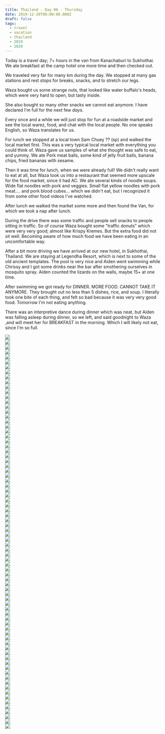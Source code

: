 ```yaml
---
title: Thailand - Day 06 - Thursday
date: 2019-12-26T06:00:00.000Z
draft: false
tags:
  - travel
  - vacation
  - thailand
  - 2019
  - 2020
---
```


Today is a travel day; 7+ hours in the van from Kanachaburi to Sukhothai. We ate breakfast at the camp hotel one more time and then checked out.

We traveled very far for many km during the day. We stopped at many gas stations and rest stops for breaks, snacks, and to stretch our legs.

Waza bought us some strange nuts, that looked like water buffalo's heads, which were very hard to open, but tasty inside.

She also bought so many other snacks we cannot eat anymore. I have declared I'm full for the next few _days_.

Every once and a while we will just stop for fun at a roadside market and see the local warez, food, and chat with the local people. No one speaks English, so Waza translates for us.

For lunch we stopped at a local town Sam Chuey ?? (sp) and walked the local market first. This was a very typical local market with everything you could think of. Waza gave us samples of what she thought was safe to eat, and yummy. We ate Pork meat balls, some kind of jelly fruit balls, banana chips, fried bananas with sesame.

Then it was time for lunch, when we were already full! We didn't really want to eat at all, but Waza took us into a restaurant that seemed more upscale for the food market, since it had AC. We ate several kinds of noodle soups. Wide flat noodles with pork and veggies. Small flat yellow noodles with pork meat.... and pork blood cubes... which we didn't eat, but I recognized it from some other food videos I've watched.

After lunch we walked the market some more and then found the Van, for which we took a nap after lunch.

During the drive there was some traffic and people sell snacks to people sitting in traffic. So of course Waza bought some "traffic donuts" which were very very good; almost like Krispy Kremes. But the extra food did not sit well. Becoming aware of how much food we have been eating in an uncomfortable way.

After a bit more driving we have arrived at our new hotel, in Sukhothai, Thailand. We are staying at Legendha Resort, which is next to some of the old ancient templates. The pool is very nice and Aiden went swimming while Chrissy and I got some drinks near the bar after smothering ourselves in mosquito spray. Aiden counted the lizards on the walls, maybe 15+ at one time.

After swimming we got ready for DINNER. MORE FOOD. CANNOT TAKE IT ANYMORE. They brought out no less than 5 dishes, rice, and soup. I literally took one bite of each thing, and felt so bad because it was very very good food. Tomorrow I'm not eating anything.

There was an interpretive dance during dinner which was neat, but Aiden was falling asleep during dinner, so we left, and said goodnight to Waza ,and will meet her for BREAKFAST in the morning. Which I will likely not eat, since I'm so full.

<div id="a714f250e970a5cf6edb2269188b13783" style="display:none">
  <h3>
</h3>
  <p>
</p>
</div>

<div id="cd713c2f41a9ae0522895a454eeefafb" style="display:none">
  <h3>
</h3>
  <p>
</p>
</div>

<div id="e422a8e585d456faae34799692968ddf" style="display:none">
  <h3>
</h3>
  <p>
</p>
</div>

<div id="a2c6d945e6df0ca3bb91f8a65c9e0da44" style="display:none">
  <h3>
</h3>
  <p>
</p>
</div>

<div id="a5273721159b57a86aa8e01289e559f9d" style="display:none">
  <h3>
</h3>
  <p>
</p>
</div>

<div id="a227529c1d9de331e6ef7fb30937de586" style="display:none">
  <h3>
</h3>
  <p>
</p>
</div>

<div id="a347acca3916b01b8af80ab6033e64b96" style="display:none">
  <h3>
</h3>
  <p>
</p>
</div>

<div id="a756ade9a2646210b0173a3170332718d" style="display:none">
  <h3>
</h3>
  <p>
</p>
</div>

<div id="a3b48f1e522441ccfecf549dc17fb9f9c" style="display:none">
  <h3>
</h3>
  <p>
</p>
</div>

<div id="a7e66f23eb0276208fcee6dbfd841a3d6" style="display:none">
  <h3>
</h3>
  <p>
</p>
</div>

<div id="c12953bfeed777b515328599a21dfaa2" style="display:none">
  <h3>
</h3>
  <p>
</p>
</div>

<div id="a9c4aeffbdb15a0a2a11d3485d0a14fc7" style="display:none">
  <h3>
</h3>
  <p>
</p>
</div>

<div id="a8ca3a456569a4f2ff1276e9d344507b1" style="display:none">
  <h3>
</h3>
  <p>
</p>
</div>

<div id="a4079cbb374dd6390537f2a069de3e080" style="display:none">
  <h3>
</h3>
  <p>
</p>
</div>

<div id="a8464e026878047e3120b0417bceb3087" style="display:none">
  <h3>
</h3>
  <p>
</p>
</div>

<div id="da7b2507eddff933eb3e8b994ca480bc" style="display:none">
  <h3>
</h3>
  <p>
</p>
</div>

<div id="a70c0bd99806c9c54a58edd0d20da80e7" style="display:none">
  <h3>
</h3>
  <p>
</p>
</div>

<div id="b077b3c5fa1803cd2665559558f273ee" style="display:none">
  <h3>
</h3>
  <p>
</p>
</div>

<div id="a8ff0954a4858eed0f300934fee867132" style="display:none">
  <h3>
</h3>
  <p>
</p>
</div>

<div id="a53a559c73d9548547ce6c69723c37746" style="display:none">
  <h3>
</h3>
  <p>
</p>
</div>

<div id="a8632e331d21eeccc3cb4114b7ab49c2f" style="display:none">
  <h3>
</h3>
  <p>
</p>
</div>

<div id="a9e1d18964f287459ba688c83386ab0a" style="display:none">
  <h3>
</h3>
  <p>
</p>
</div>

<div id="dbd8d531d92157a7cf70b76668e1ed00" style="display:none">
  <h3>
</h3>
  <p>
</p>
</div>

<div id="a028d7cad8b15116f7674d4c791beed94" style="display:none">
  <h3>
</h3>
  <p>
</p>
</div>

<div id="a1f7412cea9e4e8ea515b6e1ceef9d857" style="display:none">
  <h3>
</h3>
  <p>
</p>
</div>

<div id="a37f5259a97bd4637e6b07561a8401a4c" style="display:none">
  <h3>
</h3>
  <p>
</p>
</div>

<div id="dde7a4ac8efb8e32f6b5a34ba4742dc5" style="display:none">
  <h3>
</h3>
  <p>
</p>
</div>

<div id="a9b79ded8d7b5feba2947d798a0e397e8" style="display:none">
  <h3>
</h3>
  <p>
</p>
</div>

<div id="f21521c934056d2f39951ad51b70aa81" style="display:none">
  <h3>
</h3>
  <p>
</p>
</div>

<div id="a6fc3397815afbd52ce2602f6c3e19ed1" style="display:none">
  <h3>
</h3>
  <p>
</p>
</div>

<div id="b51db3cafa2490c0b41b988fb889d3d0" style="display:none">
  <h3>
</h3>
  <p>
</p>
</div>

<div id="ce70b72de4b8fdcafda0a653e54e0be7" style="display:none">
  <h3>
</h3>
  <p>
</p>
</div>

<div id="a3251ece008ccb44eab55a7879103b856" style="display:none">
  <h3>
</h3>
  <p>
</p>
</div>

<div id="a093451468e0f8af71fe0fdbad70dece3" style="display:none">
  <h3>
</h3>
  <p>
</p>
</div>

<div id="a34bbe97fe5d624bfe9ad3391e550e09a" style="display:none">
  <h3>
</h3>
  <p>
</p>
</div>

<div id="a442812b2691c2d5cac1d15438aa8405" style="display:none">
  <h3>
</h3>
  <p>
</p>
</div>

<div id="a1bb110019c0dc5360a11ad68916766e" style="display:none">
  <h3>
</h3>
  <p>
</p>
</div>

<div id="a69f9b791b3ed416acf335ebb054fd546" style="display:none">
  <h3>
</h3>
  <p>
</p>
</div>

<div id="d80b2a806f207e3f69e6bcea87789e0d" style="display:none">
  <h3>
</h3>
  <p>
</p>
</div>

<div id="a62f4260e89ba45f17f3e166161ca2669" style="display:none">
  <h3>
</h3>
  <p>
</p>
</div>

<div class="demo-gallery">
  <div id="mypicts" class="list-styled">
  <a href="https://static.bobflorian.com/thailand/day6/31.jpg" data-sub-html="#a714f250e970a5cf6edb2269188b13783"><img class="img-responsive" src="https://static.bobflorian.com/thailand/day6/thumbnail_31.jpg"><div class="demo-gallery-poster">
  <img src="/img/zoom.png">
</div></a>
  <a href="https://static.bobflorian.com/thailand/day6/6.jpg" data-sub-html="#cd713c2f41a9ae0522895a454eeefafb"><img class="img-responsive" src="https://static.bobflorian.com/thailand/day6/thumbnail_6.jpg"><div class="demo-gallery-poster">
  <img src="/img/zoom.png">
</div></a>
  <a href="https://static.bobflorian.com/thailand/day6/37.jpg" data-sub-html="#e422a8e585d456faae34799692968ddf"><img class="img-responsive" src="https://static.bobflorian.com/thailand/day6/thumbnail_37.jpg"><div class="demo-gallery-poster">
  <img src="/img/zoom.png">
</div></a>
  <a href="https://static.bobflorian.com/thailand/day6/17.jpg" data-sub-html="#a2c6d945e6df0ca3bb91f8a65c9e0da44"><img class="img-responsive" src="https://static.bobflorian.com/thailand/day6/thumbnail_17.jpg"><div class="demo-gallery-poster">
  <img src="/img/zoom.png">
</div></a>
  <a href="https://static.bobflorian.com/thailand/day6/27.jpg" data-sub-html="#a5273721159b57a86aa8e01289e559f9d"><img class="img-responsive" src="https://static.bobflorian.com/thailand/day6/thumbnail_27.jpg"><div class="demo-gallery-poster">
  <img src="/img/zoom.png">
</div></a>
  <a href="https://static.bobflorian.com/thailand/day6/29.jpg" data-sub-html="#a227529c1d9de331e6ef7fb30937de586"><img class="img-responsive" src="https://static.bobflorian.com/thailand/day6/thumbnail_29.jpg"><div class="demo-gallery-poster">
  <img src="/img/zoom.png">
</div></a>
  <a href="https://static.bobflorian.com/thailand/day6/3.jpg" data-sub-html="#a347acca3916b01b8af80ab6033e64b96"><img class="img-responsive" src="https://static.bobflorian.com/thailand/day6/thumbnail_3.jpg"><div class="demo-gallery-poster">
  <img src="/img/zoom.png">
</div></a>
  <a href="https://static.bobflorian.com/thailand/day6/13.jpg" data-sub-html="#a756ade9a2646210b0173a3170332718d"><img class="img-responsive" src="https://static.bobflorian.com/thailand/day6/thumbnail_13.jpg"><div class="demo-gallery-poster">
  <img src="/img/zoom.png">
</div></a>
  <a href="https://static.bobflorian.com/thailand/day6/21.jpg" data-sub-html="#a3b48f1e522441ccfecf549dc17fb9f9c"><img class="img-responsive" src="https://static.bobflorian.com/thailand/day6/thumbnail_21.jpg"><div class="demo-gallery-poster">
  <img src="/img/zoom.png">
</div></a>
  <a href="https://static.bobflorian.com/thailand/day6/32.jpg" data-sub-html="#a7e66f23eb0276208fcee6dbfd841a3d6"><img class="img-responsive" src="https://static.bobflorian.com/thailand/day6/thumbnail_32.jpg"><div class="demo-gallery-poster">
  <img src="/img/zoom.png">
</div></a>
  <a href="https://static.bobflorian.com/thailand/day6/4.jpg" data-sub-html="#c12953bfeed777b515328599a21dfaa2"><img class="img-responsive" src="https://static.bobflorian.com/thailand/day6/thumbnail_4.jpg"><div class="demo-gallery-poster">
  <img src="/img/zoom.png">
</div></a>
  <a href="https://static.bobflorian.com/thailand/day6/0.jpg" data-sub-html="#a9c4aeffbdb15a0a2a11d3485d0a14fc7"><img class="img-responsive" src="https://static.bobflorian.com/thailand/day6/thumbnail_0.jpg"><div class="demo-gallery-poster">
  <img src="/img/zoom.png">
</div></a>
  <a href="https://static.bobflorian.com/thailand/day6/12.jpg" data-sub-html="#a8ca3a456569a4f2ff1276e9d344507b1"><img class="img-responsive" src="https://static.bobflorian.com/thailand/day6/thumbnail_12.jpg"><div class="demo-gallery-poster">
  <img src="/img/zoom.png">
</div></a>
  <a href="https://static.bobflorian.com/thailand/day6/2.jpg" data-sub-html="#a4079cbb374dd6390537f2a069de3e080"><img class="img-responsive" src="https://static.bobflorian.com/thailand/day6/thumbnail_2.jpg"><div class="demo-gallery-poster">
  <img src="/img/zoom.png">
</div></a>
  <a href="https://static.bobflorian.com/thailand/day6/26.jpg" data-sub-html="#a8464e026878047e3120b0417bceb3087"><img class="img-responsive" src="https://static.bobflorian.com/thailand/day6/thumbnail_26.jpg"><div class="demo-gallery-poster">
  <img src="/img/zoom.png">
</div></a>
  <a href="https://static.bobflorian.com/thailand/day6/24.jpg" data-sub-html="#da7b2507eddff933eb3e8b994ca480bc"><img class="img-responsive" src="https://static.bobflorian.com/thailand/day6/thumbnail_24.jpg"><div class="demo-gallery-poster">
  <img src="/img/zoom.png">
</div></a>
  <a href="https://static.bobflorian.com/thailand/day6/15.jpg" data-sub-html="#a70c0bd99806c9c54a58edd0d20da80e7"><img class="img-responsive" src="https://static.bobflorian.com/thailand/day6/thumbnail_15.jpg"><div class="demo-gallery-poster">
  <img src="/img/zoom.png">
</div></a>
  <a href="https://static.bobflorian.com/thailand/day6/28.jpg" data-sub-html="#b077b3c5fa1803cd2665559558f273ee"><img class="img-responsive" src="https://static.bobflorian.com/thailand/day6/thumbnail_28.jpg"><div class="demo-gallery-poster">
  <img src="/img/zoom.png">
</div></a>
  <a href="https://static.bobflorian.com/thailand/day6/18.jpg" data-sub-html="#a8ff0954a4858eed0f300934fee867132"><img class="img-responsive" src="https://static.bobflorian.com/thailand/day6/thumbnail_18.jpg"><div class="demo-gallery-poster">
  <img src="/img/zoom.png">
</div></a>
  <a href="https://static.bobflorian.com/thailand/day6/16.jpg" data-sub-html="#a53a559c73d9548547ce6c69723c37746"><img class="img-responsive" src="https://static.bobflorian.com/thailand/day6/thumbnail_16.jpg"><div class="demo-gallery-poster">
  <img src="/img/zoom.png">
</div></a>
  <a href="https://static.bobflorian.com/thailand/day6/14.jpg" data-sub-html="#a8632e331d21eeccc3cb4114b7ab49c2f"><img class="img-responsive" src="https://static.bobflorian.com/thailand/day6/thumbnail_14.jpg"><div class="demo-gallery-poster">
  <img src="/img/zoom.png">
</div></a>
  <a href="https://static.bobflorian.com/thailand/day6/5.jpg" data-sub-html="#a9e1d18964f287459ba688c83386ab0a"><img class="img-responsive" src="https://static.bobflorian.com/thailand/day6/thumbnail_5.jpg"><div class="demo-gallery-poster">
  <img src="/img/zoom.png">
</div></a>
  <a href="https://static.bobflorian.com/thailand/day6/25.jpg" data-sub-html="#dbd8d531d92157a7cf70b76668e1ed00"><img class="img-responsive" src="https://static.bobflorian.com/thailand/day6/thumbnail_25.jpg"><div class="demo-gallery-poster">
  <img src="/img/zoom.png">
</div></a>
  <a href="https://static.bobflorian.com/thailand/day6/19.jpg" data-sub-html="#a028d7cad8b15116f7674d4c791beed94"><img class="img-responsive" src="https://static.bobflorian.com/thailand/day6/thumbnail_19.jpg"><div class="demo-gallery-poster">
  <img src="/img/zoom.png">
</div></a>
  <a href="https://static.bobflorian.com/thailand/day6/23.jpg" data-sub-html="#a1f7412cea9e4e8ea515b6e1ceef9d857"><img class="img-responsive" src="https://static.bobflorian.com/thailand/day6/thumbnail_23.jpg"><div class="demo-gallery-poster">
  <img src="/img/zoom.png">
</div></a>
  <a href="https://static.bobflorian.com/thailand/day6/38.jpg" data-sub-html="#a37f5259a97bd4637e6b07561a8401a4c"><img class="img-responsive" src="https://static.bobflorian.com/thailand/day6/thumbnail_38.jpg"><div class="demo-gallery-poster">
  <img src="/img/zoom.png">
</div></a>
  <a href="https://static.bobflorian.com/thailand/day6/7.jpg" data-sub-html="#dde7a4ac8efb8e32f6b5a34ba4742dc5"><img class="img-responsive" src="https://static.bobflorian.com/thailand/day6/thumbnail_7.jpg"><div class="demo-gallery-poster">
  <img src="/img/zoom.png">
</div></a>
  <a href="https://static.bobflorian.com/thailand/day6/1.jpg" data-sub-html="#a9b79ded8d7b5feba2947d798a0e397e8"><img class="img-responsive" src="https://static.bobflorian.com/thailand/day6/thumbnail_1.jpg"><div class="demo-gallery-poster">
  <img src="/img/zoom.png">
</div></a>
  <a href="https://static.bobflorian.com/thailand/day6/33.jpg" data-sub-html="#f21521c934056d2f39951ad51b70aa81"><img class="img-responsive" src="https://static.bobflorian.com/thailand/day6/thumbnail_33.jpg"><div class="demo-gallery-poster">
  <img src="/img/zoom.png">
</div></a>
  <a href="https://static.bobflorian.com/thailand/day6/35.jpg" data-sub-html="#a6fc3397815afbd52ce2602f6c3e19ed1"><img class="img-responsive" src="https://static.bobflorian.com/thailand/day6/thumbnail_35.jpg"><div class="demo-gallery-poster">
  <img src="/img/zoom.png">
</div></a>
  <a href="https://static.bobflorian.com/thailand/day6/20.jpg" data-sub-html="#b51db3cafa2490c0b41b988fb889d3d0"><img class="img-responsive" src="https://static.bobflorian.com/thailand/day6/thumbnail_20.jpg"><div class="demo-gallery-poster">
  <img src="/img/zoom.png">
</div></a>
  <a href="https://static.bobflorian.com/thailand/day6/10.jpg" data-sub-html="#ce70b72de4b8fdcafda0a653e54e0be7"><img class="img-responsive" src="https://static.bobflorian.com/thailand/day6/thumbnail_10.jpg"><div class="demo-gallery-poster">
  <img src="/img/zoom.png">
</div></a>
  <a href="https://static.bobflorian.com/thailand/day6/36.jpg" data-sub-html="#a3251ece008ccb44eab55a7879103b856"><img class="img-responsive" src="https://static.bobflorian.com/thailand/day6/thumbnail_36.jpg"><div class="demo-gallery-poster">
  <img src="/img/zoom.png">
</div></a>
  <a href="https://static.bobflorian.com/thailand/day6/34.jpg" data-sub-html="#a093451468e0f8af71fe0fdbad70dece3"><img class="img-responsive" src="https://static.bobflorian.com/thailand/day6/thumbnail_34.jpg"><div class="demo-gallery-poster">
  <img src="/img/zoom.png">
</div></a>
  <a href="https://static.bobflorian.com/thailand/day6/9.jpg" data-sub-html="#a34bbe97fe5d624bfe9ad3391e550e09a"><img class="img-responsive" src="https://static.bobflorian.com/thailand/day6/thumbnail_9.jpg"><div class="demo-gallery-poster">
  <img src="/img/zoom.png">
</div></a>
  <a href="https://static.bobflorian.com/thailand/day6/8.jpg" data-sub-html="#a442812b2691c2d5cac1d15438aa8405"><img class="img-responsive" src="https://static.bobflorian.com/thailand/day6/thumbnail_8.jpg"><div class="demo-gallery-poster">
  <img src="/img/zoom.png">
</div></a>
  <a href="https://static.bobflorian.com/thailand/day6/30.jpg" data-sub-html="#a1bb110019c0dc5360a11ad68916766e"><img class="img-responsive" src="https://static.bobflorian.com/thailand/day6/thumbnail_30.jpg"><div class="demo-gallery-poster">
  <img src="/img/zoom.png">
</div></a>
  <a href="https://static.bobflorian.com/thailand/day6/11.jpg" data-sub-html="#a69f9b791b3ed416acf335ebb054fd546"><img class="img-responsive" src="https://static.bobflorian.com/thailand/day6/thumbnail_11.jpg"><div class="demo-gallery-poster">
  <img src="/img/zoom.png">
</div></a>
  <a href="https://static.bobflorian.com/thailand/day6/39.jpg" data-sub-html="#d80b2a806f207e3f69e6bcea87789e0d"><img class="img-responsive" src="https://static.bobflorian.com/thailand/day6/thumbnail_39.jpg"><div class="demo-gallery-poster">
  <img src="/img/zoom.png">
</div></a>
  <a href="https://static.bobflorian.com/thailand/day6/22.jpg" data-sub-html="#62f4260e89ba45f17f3e166161ca2669"><img class="img-responsive" src="https://static.bobflorian.com/thailand/day6/thumbnail_22.jpg"><div class="demo-gallery-poster">
  <img src="/img/zoom.png">
</div></a>
</div>
</div>

<script type="text/javascript">

    lightGallery(document.getElementById('mypicts'), {
    thumbnail:true,
    download:false,
    preload:6
});

    $('#mypicts').justifiedGallery({
    rowHeight : 100,
    lastRow : 'nojustify',
    margins : 20
    });

</script>
